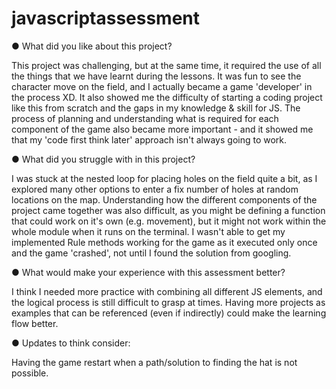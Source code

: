 # javascriptassessment

●	What did you like about this project?

This project was challenging, but at the same time, it required the use of all the things that we have learnt during the lessons. It was fun to see the character move on the field, and I actually became a game 'developer' in the process XD. It also showed me the difficulty of starting a coding project like this from scratch and the gaps in my knowledge & skill for JS. The process of planning and understanding what is required for each component of the game also became more important - and it showed me that my 'code first think later' approach isn't always going to work.

●	What did you struggle with in this project?

I was stuck at the nested loop for placing holes on the field quite a bit, as I explored many other options to enter a fix number of holes at random locations on the map. Understanding how the different components of the project came together was also difficult, as you might be defining a function that could work on it's own (e.g. movement), but it might not work within the whole module when it runs on the terminal. I wasn't able to get my implemented Rule methods working for the game as it executed only once and the game 'crashed', not until I found the solution from googling.

●	What would make your experience with this assessment better?

I think I needed more practice with combining all different JS elements, and the logical process is still difficult to grasp at times. Having more projects as examples that can be referenced (even if indirectly) could make the learning flow better.

●	Updates to think consider:

Having the game restart when a path/solution to finding the hat is not possible.